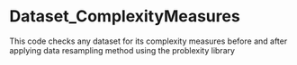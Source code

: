 # Dataset_ComplexityMeasures
This code checks any dataset for its complexity measures before and after applying data resampling method using the problexity library

